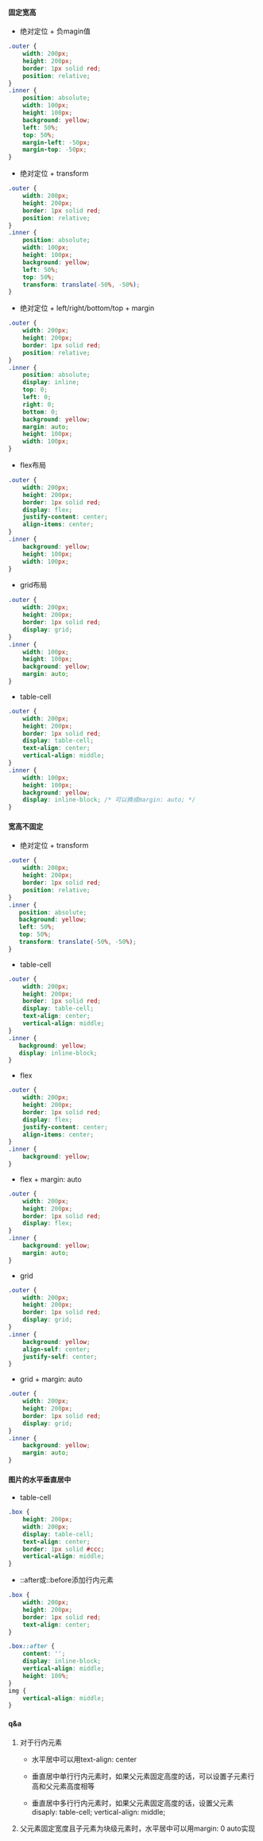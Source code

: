 #### 固定宽高

- 绝对定位 + 负magin值

```css
.outer {
    width: 200px;
    height: 200px;
    border: 1px solid red;
    position: relative;
}
.inner {
    position: absolute;
    width: 100px;
    height: 100px;
    background: yellow;
    left: 50%;
    top: 50%;
    margin-left: -50px;
    margin-top: -50px; 
}
```

- 绝对定位 + transform

```css
.outer {
    width: 200px;
    height: 200px;
    border: 1px solid red;
    position: relative;
}
.inner {
    position: absolute;
    width: 100px;
    height: 100px;
    background: yellow;
    left: 50%;
    top: 50%;
    transform: translate(-50%, -50%); 
}
```

- 绝对定位 + left/right/bottom/top + margin

```css
.outer {
    width: 200px;
    height: 200px;
    border: 1px solid red;
    position: relative;
}
.inner {
    position: absolute;
    display: inline;
    top: 0;
    left: 0;
    right: 0;
    bottom: 0;
    background: yellow;
    margin: auto;
    height: 100px;
    width: 100px;
}
```

- flex布局

```css
.outer {
    width: 200px;
    height: 200px;
    border: 1px solid red;
    display: flex;
    justify-content: center;
    align-items: center;
}
.inner {
    background: yellow;
    height: 100px;
    width: 100px;
}
```

- grid布局

```css
.outer {
    width: 200px;
    height: 200px;
    border: 1px solid red;
    display: grid;
}
.inner {
    width: 100px;
    height: 100px;
    background: yellow;
    margin: auto;
}
```

- table-cell

```css
.outer {
    width: 200px;
    height: 200px;
    border: 1px solid red;
    display: table-cell;
    text-align: center;
    vertical-align: middle;
}
.inner {
    width: 100px;
    height: 100px;
    background: yellow;
    display: inline-block; /* 可以换成margin: auto; */
}
```

#### 宽高不固定

- 绝对定位 + transform

```css
.outer {
    width: 200px;
    height: 200px;
    border: 1px solid red;
    position: relative;
}
.inner {
   position: absolute;
   background: yellow;
   left: 50%;
   top: 50%;
   transform: translate(-50%, -50%);
}
```

- table-cell

```css
.outer {
    width: 200px;
    height: 200px;
    border: 1px solid red;
    display: table-cell;
    text-align: center;
    vertical-align: middle;
}
.inner {
   background: yellow;
   display: inline-block;
}
```

- flex

```css
.outer {
    width: 200px;
    height: 200px;
    border: 1px solid red;
    display: flex;
    justify-content: center;
    align-items: center;
}
.inner {
    background: yellow;
}
```

- flex + margin: auto

```css
.outer {
    width: 200px;
    height: 200px;
    border: 1px solid red;
    display: flex;
}
.inner {
    background: yellow;
    margin: auto;
}
```

- grid

```css
.outer {
    width: 200px;
    height: 200px;
    border: 1px solid red;
    display: grid;
}
.inner {
    background: yellow;
    align-self: center;
    justify-self: center;
}
```

- grid + margin: auto

```css
.outer {
    width: 200px;
    height: 200px;
    border: 1px solid red;
    display: grid;
}
.inner {
    background: yellow;
    margin: auto;
}
```

#### 图片的水平垂直居中

- table-cell

```css
.box {
    height: 200px;
    width: 200px;
    display: table-cell;
    text-align: center;
    border: 1px solid #ccc;
    vertical-align: middle;
}
```

- ::after或::before添加行内元素

```css
.box {
    width: 200px;
    height: 200px;
    border: 1px solid red;
    text-align: center;
}

.box::after {
    content: '';
    display: inline-block;
    vertical-align: middle;
    height: 100%;
}
img {
    vertical-align: middle;
}
```

#### q&a

1. 对于行内元素

    - 水平居中可以用text-align: center
    
    - 垂直居中单行行内元素时，如果父元素固定高度的话，可以设置子元素行高和父元素高度相等

    - 垂直居中多行行内元素时，如果父元素固定高度的话，设置父元素 disaply: table-cell; vertical-align: middle;

2. 父元素固定宽度且子元素为块级元素时，水平居中可以用margin: 0 auto实现